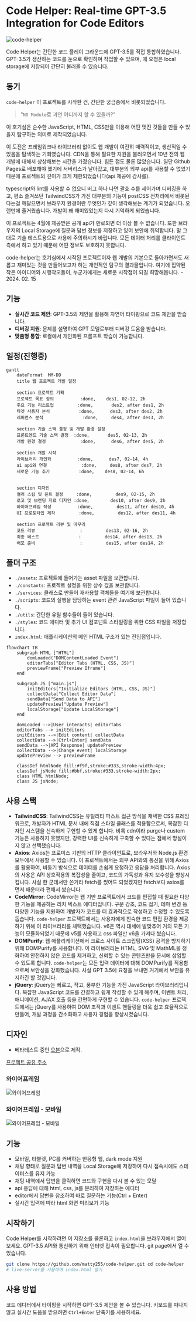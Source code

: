 # Code Helper: Real-time GPT-3.5 Integration for Code Editors

![code-helper](./assets/images/banners/[code-helper]banner.png)

Code Helper는 간단한 코드 플레이 그라운드에 GPT-3.5를 직접 통합하였습니다. GPT-3.5가 생산하는 코드를 눈으로 확인하며 작업할 수 있으며, 매 요청은 local storage에 저장되어 간단히 불러올 수 있습니다.

## 동기

`code-helper` 이 프로젝트를 시작한 건, 간단한 궁금증에서 비롯되었습니다.

> "`NO Module`로 과연 어디까지 할 수 있을까?"

이 호기심은 순수한 JavaScript, HTML, CSS만을 이용해 어떤 멋진 것들을 만들 수 있을지 탐구하는 의미로 제작되었습니다.

이 도전은 프레임워크나 라이브러리 없이도 웹 개발이 여전히 매력적이고, 생산적일 수 있음을 탐색하는 기회였습니다. CDN을 통해 필요한 자원을 불러오면서 10년 전의 웹 개발에 대해서 상상해보는 시간을 가졌습니다. 힘든 점도 물론 많았습니다. 일단 Github Pages로 배포해야 했기에 서버리스가 날아갔고, 대부분의 외부 api를 사용할 수 없었기 때문에 프로젝트의 깊이가 크게 제한되었습니다(api 제공에 감사를).

typescript와 lint를 사용할 수 없으니 버그 하나 나면 괄호 수를 세어가며 디버깅을 하고, 평소 즐겨쓰던 TailwindCSS가 가진 대부분의 기능이 postCSS 전처리에서 비롯된다는걸 깨달으면서 브라우저 환경이란 무엇인가 깊이 생각해보는 계기가 되었습니다. 오랜만에 즐거웠습니다. 개발이 왜 재미있었는지 다시 기억하게 되었습니다.

이 프로젝트는 4월에 제공받은 공개 api가 만료되면 더 이상 볼 수 없습니다. 또한 브라우저의 Local Storage에 질문과 답변 정보를 저장하고 있어 보안에 취약합니다. 말 그대로 기술 테스트용으로 사용에 주의하시기 바랍니다. 모든 데이터 처리를 클라이언트 측에서 하고 있기 때문에 어떤 정보도 보호하지 못합니다.

code-helper는 호기심에서 시작된 프로젝트이자 웹 개발의 기본으로 돌아가면서도 새롭고 재미있는 것을 만들어보고자 하는 개인적인 탐구의 결과물입니다. 여기에 집약된 작은 아이디어와 시행착오들이, 누군가에게는 새로운 시작점이 되길 희망해봅니다. - 2024. 02. 15

## 기능

- **실시간 코드 제안**: GPT-3.5의 제안을 활용해 자연어 타이핑으로 코드 제안을 받습니다.
- **디버깅 지원**: 문제를 설명하여 GPT 모델로부터 디버깅 도움을 받습니다.
- **맞춤형 통합**: 로컬에서 개인화된 프롬프트 학습이 가능합니다.

## 일정(진행중)

```mermaid
gantt
    dateFormat  MM-DD
    title 웹 프로젝트 개발 일정

    section 프로젝트 기획
    프로젝트 목표 정의          :done,    des1, 02-12, 2h
    주요 기능 리스트업         :done,       des2, after des1, 2h
    타겟 사용자 분석           :done,      des3, after des2, 2h
    레퍼런스 분석               :done,     des4, after des3, 2h

    section 기술 스택 결정 및 개발 환경 설정
    프론트엔드 기술 스택 결정  :done,       des5, 02-13, 2h
    개발 환경 결정             :done,      des6, after des5, 2h

    section 개발 시작
    라이브러리 개인화          :done,      des7, 02-14, 4h
    ai api와 연결             :done,     des8, after des7, 2h
    새로운 기능 추가           :done,    des8, 02-14, 6h


    section 디자인
    컬러 스킴 및 폰트 결정     :done,         des9, 02-15, 2h
    로고 및 브랜딩 자료 디자인 :done,        des10, after des9, 2h
    와이어프레임 작성          :done,         des11, after des10, 4h
    UI 프로토타입 제작         :done,         des12, after des11, 4h

    section 프로젝트 리뷰 및 마무리
    코드 리뷰                 :         des13, 02-16, 2h
    최종 테스트               :         des14, after des13, 2h
    배포 준비                 :         des15, after des14, 2h

```

## 폴더 구조

- `./assets`: 프로젝트에 들어가는 asset 파일을 보관합니다.
- `./constants`: 프로젝트 설정을 위한 상수 값을 보관합니다.
- `./services`: 클래스로 만들어 재사용할 객체들을 여기에 보관합니다.
- `./scripts`: 코드의 실행을 담당하는 event 관련 JavaScript 파일이 들어 있습니다.
- `./utils`: 간단한 유틸 함수들이 들어 있습니다.
- `./styles`: 코드 에디터 및 추가 UI 컴포넌트 스타일링을 위한 CSS 파일을 저장합니다.
- `index.html`: 애플리케이션의 메인 HTML 구조가 있는 진입점입니다.

```mermaid
flowchart TB
    subgraph HTML ["HTML"]
        domLoaded("DOMContentLoaded Event")
        editorTabs["Editor Tabs (HTML, CSS, JS)"]
        previewFrame["Preview Iframe"]
    end

    subgraph JS ["main.js"]
        initEditors["Initialize Editors (HTML, CSS, JS)"]
        collectData["Collect Editor Data"]
        sendData["Send Data to API"]
        updatePreview["Update Preview"]
        localStorage["Update LocalStorage"]
    end

    domLoaded -->|User interacts| editorTabs
    editorTabs --> initEditors
    initEditors -->|Edit content| collectData
    collectData -->|Ctrl+Enter| sendData
    sendData -->|API Response| updatePreview
    collectData -->|Change event| localStorage
    updatePreview --> previewFrame

    classDef htmlNode fill:#f9f,stroke:#333,stroke-width:4px;
    classDef jsNode fill:#bbf,stroke:#333,stroke-width:2px;
    class HTML htmlNode;
    class JS jsNode;
```

## 사용 스택

- **TailwindCSS**: TailwindCSS는 유틸리티 퍼스트 접근 방식을 채택한 CSS 프레임워크로, 개발자가 HTML 문서 내에 직접 스타일 클래스를 적용함으로써, 복잡한 디자인 시스템을 신속하게 구현할 수 있게 합니다. 비록 cdn이라 purge나 custom 기능은 사용하지 못했지만, 강력한 UI를 신속하게 구축할 수 있다는 점에서 망설이지 않고 선택했습니다.
- **Axios**: Axios는 프로미스 기반의 HTTP 클라이언트로, 브라우저와 Node.js 환경 모두에서 사용할 수 있습니다. 이 프로젝트에서는 외부 API와의 통신을 위해 Axios를 활용하여, 비동기 방식으로 데이터를 손쉽게 요청하고 응답을 처리합니다. Axios의 사용은 API 상호작용의 복잡성을 줄이고, 코드의 가독성과 유지 보수성을 향상시킵니다. 사실 한 군데서만 쓴거라 fetch를 썼어도 되었겠지만 fetch보다 axios를 먼저 배운터라 편해서 썼습니다.
- **CodeMirror**: CodeMirror는 웹 기반 프로젝트에서 코드를 편집할 때 필요한 다양한 기능을 제공하는 리치 텍스트 에디터입니다. 구문 강조, 코드 접기, 테마 변경 등 다양한 기능을 지원하여 개발자가 코드를 더 효과적으로 작성하고 수정할 수 있도록 돕습니다. `code-helper` 프로젝트에서는 사용자에게 친숙한 코드 편집 환경을 제공하기 위해 이 라이브러리를 채택했습니다. v6은 역시 대세에 발맞추어 거의 모든 기능이 모듈화되었기 때문에 v5를 사용하고 css 파일만 v6을 가져다 썼습니다.
- **DOMPurify**: 웹 애플리케이션에서 크로스 사이트 스크립팅(XSS) 공격을 방지하기 위해 DOMPurify를 사용합니다. 이 라이브러리는 HTML, SVG 및 MathML을 정화하여 안전하지 않은 코드를 제거하고, 신뢰할 수 있는 콘텐츠만을 문서에 삽입할 수 있도록 합니다. `code-helper`는 모든 입력 데이터에 대해 DOMPurify를 적용함으로써 보안성을 강화했습니다. 사실 GPT 3.5에 요청을 보내면 거기에서 보안을 유지하긴 할 것입니다.
- **jQuery**: jQuery는 빠르고, 작고, 풍부한 기능을 가진 JavaScript 라이브러리입니다. 복잡한 JavaScript 코드를 간결하고 쉽게 작성할 수 있게 해주며, 이벤트 처리, 애니메이션, AJAX 호출 등을 간편하게 구현할 수 있습니다. `code-helper` 프로젝트에서는 jQuery를 사용하여 DOM 조작과 이벤트 핸들링을 더욱 쉽고 효율적으로 만들어, 개발 과정을 간소화하고 사용자 경험을 향상시켰습니다.

## 디자인

- 베타테스트 중인 [오븐](https://ovenapp.io/)으로 제작.

[프로젝트 공유 주소](https://ovenapp.io/project/LLeTcbHXVAF1Ik78vYsnXZaYn2XP2Aqr#ILUPO)

### 와이어프레임

![와이어프레임](./assets/images/frames/[code-helper]wire-frame.png)

### 와이어프레임 - 모바일

![와이어프레임 - 모바일](./assets/images/frames/[code-helper]wire-frame-moblie.png)

## 기능

- 모바일, 타블렛, PC를 커버하는 반응형 웹, dark mode 지원
- 채팅 향태로 질문과 답변 내역을 Local Storage에 저장하여 다시 접속시에도 스테이터스를 유지 가능
- 채팅 내역에서 답변을 클릭하면 코드와 구현을 다시 볼 수 있는 모달
- api 응답에 대해 html, css, js를 분리하여 저장하는 에디터
- editor에서 답변을 참조하여 바로 질문하는 기능(Ctrl + Enter)
- 실시간 입력에 따라 html 화면 미리보기 기능

## 시작하기

Code Helper를 시작하려면 이 저장소를 클론하고 `index.html`을 브라우저에서 열어보세요. GPT-3.5 API와 통신하기 위해 인터넷 접속이 필요합니다. git page에서 열 수 있습니다.

```bash
git clone https://github.com/matty255/code-helper.git cd code-helper
# live-server를 사용하여 index.html 열기

```

## 사용 방법

코드 에디터에서 타이핑을 시작하면 GPT-3.5 제안을 볼 수 있습니다. 키보드를 떠나지 않고 실시간 도움을 받으려면 `Ctrl+Enter` 단축키를 사용하세요.
